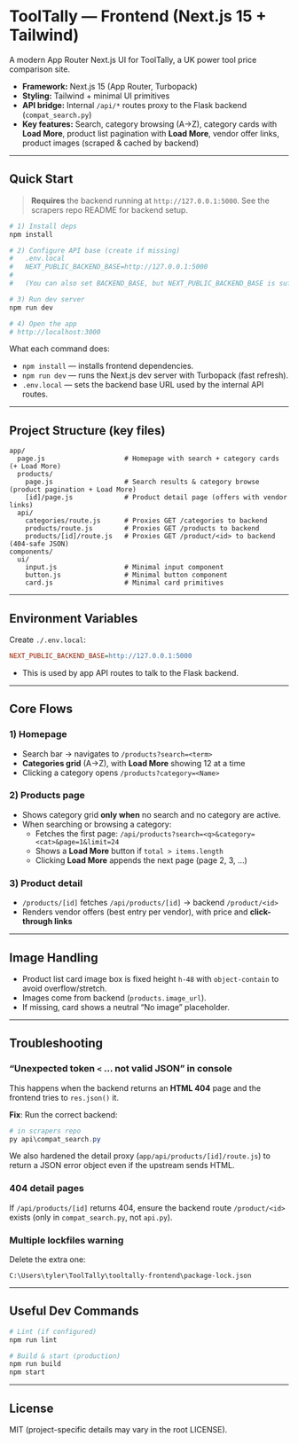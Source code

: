 # ToolTally — Frontend (Next.js 15 + Tailwind)

A modern App Router Next.js UI for ToolTally, a UK power tool price comparison site.

- **Framework:** Next.js 15 (App Router, Turbopack)
- **Styling:** Tailwind + minimal UI primitives
- **API bridge:** Internal `/api/*` routes proxy to the Flask backend (`compat_search.py`)
- **Key features:** Search, category browsing (A→Z), category cards with **Load More**, product list pagination with **Load More**, vendor offer links, product images (scraped & cached by backend)

---

## Quick Start

> **Requires** the backend running at `http://127.0.0.1:5000`. See the scrapers repo README for backend setup.

```bash
# 1) Install deps
npm install

# 2) Configure API base (create if missing)
#   .env.local
#   NEXT_PUBLIC_BACKEND_BASE=http://127.0.0.1:5000
#
#   (You can also set BACKEND_BASE, but NEXT_PUBLIC_BACKEND_BASE is sufficient.)

# 3) Run dev server
npm run dev

# 4) Open the app
# http://localhost:3000
```

What each command does:

- `npm install` — installs frontend dependencies.
- `npm run dev` — runs the Next.js dev server with Turbopack (fast refresh).
- `.env.local` — sets the backend base URL used by the internal API routes.

---

## Project Structure (key files)

```
app/
  page.js                    # Homepage with search + category cards (+ Load More)
  products/
    page.js                  # Search results & category browse (product pagination + Load More)
    [id]/page.js             # Product detail page (offers with vendor links)
  api/
    categories/route.js      # Proxies GET /categories to backend
    products/route.js        # Proxies GET /products to backend
    products/[id]/route.js   # Proxies GET /product/<id> to backend (404-safe JSON)
components/
  ui/
    input.js                 # Minimal input component
    button.js                # Minimal button component
    card.js                  # Minimal card primitives
```

---

## Environment Variables

Create `./.env.local`:

```ini
NEXT_PUBLIC_BACKEND_BASE=http://127.0.0.1:5000
```

- This is used by app API routes to talk to the Flask backend.

---

## Core Flows

### 1) Homepage

- Search bar → navigates to `/products?search=<term>`
- **Categories grid** (A→Z), with **Load More** showing 12 at a time
- Clicking a category opens `/products?category=<Name>`

### 2) Products page

- Shows category grid **only when** no search and no category are active.
- When searching or browsing a category:
  - Fetches the first page: `/api/products?search=<q>&category=<cat>&page=1&limit=24`
  - Shows a **Load More** button if `total > items.length`
  - Clicking **Load More** appends the next page (page 2, 3, …)

### 3) Product detail

- `/products/[id]` fetches `/api/products/[id]` → backend `/product/<id>`
- Renders vendor offers (best entry per vendor), with price and **click-through links**

---

## Image Handling

- Product list card image box is fixed height `h-48` with `object-contain` to avoid overflow/stretch.
- Images come from backend (`products.image_url`).
- If missing, card shows a neutral “No image” placeholder.

---

## Troubleshooting

### “Unexpected token `<` … not valid JSON” in console

This happens when the backend returns an **HTML 404** page and the frontend tries to `res.json()` it.

**Fix**: Run the correct backend:

```powershell
# in scrapers repo
py api\compat_search.py
```

We also hardened the detail proxy (`app/api/products/[id]/route.js`) to return a JSON error object even if the upstream sends HTML.

### 404 detail pages

If `/api/products/[id]` returns 404, ensure the backend route `/product/<id>` exists (only in `compat_search.py`, not `api.py`).

### Multiple lockfiles warning

Delete the extra one:

```
C:\Users\tyler\ToolTally\tooltally-frontend\package-lock.json
```

---

## Useful Dev Commands

```bash
# Lint (if configured)
npm run lint

# Build & start (production)
npm run build
npm start
```

---

## License

MIT (project-specific details may vary in the root LICENSE).
